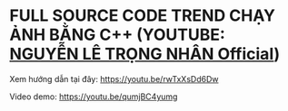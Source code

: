 # FULL SOURCE CODE TREND CHẠY ẢNH BẰNG C++ (YOUTUBE: [NGUYỄN LÊ TRỌNG NHÂN Official](https://www.youtube.com/watch?v=rwTxXsDd6Dw))
Xem hướng dẫn tại đây: https://youtu.be/rwTxXsDd6Dw

Video demo: https://youtu.be/qumjBC4yumg

